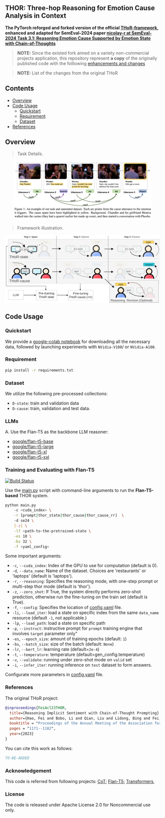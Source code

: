 ## THOR: Three-hop Reasoning for Emotion Cause Analysis in Context


**The PyTorch reforged and forked version of the official 
[THoR-framework](https://github.com/scofield7419/THOR-ISA),
enhanced
and adapted for SemEval-2024 paper 
[nicolay-r at SemEval-2024 Task 3.1: Reasoning Emotion Cause
Supported by Emotion State with Chain-of-Thoughts]()**

> **NOTE:** Since the existed fork aimed on a variety non-commercial projects application, 
> this repository represent **a copy** of the originally published code with the folllowing 
> [enhancements and changes]()

> **NOTE:** List of the changes from the original THoR

## Contents
* [Overview](#overview)
* [Code Usage](#code)
  * [Quickstart](#quickstart)
  * [Requirement](#requirement)
  * [Dataset](#data)
* [References](#references)  

## Overview<a name="overview" />

> Task Details.

<p align="center">
  <img src="./figures/task.png" width="450"/>
</p>

> Framework illustration.

<p align="center">
  <img src="./figures/framework.png" width="1000"/>
</p>

## Code Usage<a name="code" />

### Quickstart

We provide a [google-colab notebook]()
for downloading all the necessary data, followed by launching 
experiments with `NVidia-V100`/ or `NVidia-A100`.


### Requirement<a name="requirement" />

``` bash 
pip install -r requirements.txt
```

### Dataset<a name="data" />

We utilize the following pre-processed collections:
* `D-state`: train and validation data
* `D-cause`: train, validation and test data.

### LLMs<a name="llm" />

A. Use the Flan-T5 as the backbone LLM reasoner:
  * [google/flan-t5-base](https://huggingface.co/google/flan-t5-base)
  * [google/flan-t5-large](https://huggingface.co/google/flan-t5-large)
  * [google/flan-t5-xl](https://huggingface.co/google/flan-t5-xl)
  * [google/flan-t5-xxl](https://huggingface.co/google/flan-t5-xxl)

### Training and Evaluating with Flan-T5<a name="runt5" />
<a href="https://huggingface.co/docs/transformers/model_doc/flan-t5" rel="nofollow">
  <img src="https://img.shields.io/badge/Flan-T5-purple" alt="Build Status">
</a>

Use the [main.py](main.py) script with command-line arguments to run the 
**Flan-T5-based** THOR system. 


```bash
python main.py 
    -c <cuda_index> \
    -r [prompt|thor_state|thor_cause|thor_cause_rr]  \ 
    -d se24 \
    [-z] \
    -lf <path-to-the-pretrained-state \
    -es 10 \
    -bs 32 \
    -f <yaml_config> 
```
Some important arguments:
* `-c`, `--cuda_index`: Index of the GPU to use for computation (default is 0).
* `-d`, `--data_name`: Name of the dataset. Choices are 'restaurants' or 'laptops' (default is 'laptops').
* `-r`, `--reasoning`: Specifies the reasoning mode, with one-step prompt or multi-step thor mode (default is 'thor').
* `-z`, `--zero_shot`: If True, the system directly performs zero-shot prediction, otherwise run the fine-tuning on the train set (default is True).
* `-f`, `--config`: Specifies the location of [config.yaml](config/config.yaml) file.
* `-li`, `--load_iter`: load a state on specific index from the same `data_name` resource (default `-1`, not applicable.)
* `-lp`, `--load_path`: load a state on specific path
* `-p`, `--instruct`: instructive prompt for `prompt` training engine that involves `target` parameter only"
* `-es`, `--epoch_size`: amount of training epochs (default: `1`)
* `-bs`, `--batch_size`: size of the batch (default: `None`)
* `-lr`, `--bert_lr`: learning rate (default=`2e-4`)
* `-t`, `--temperature`: temperature (default=gen_config.temperature)
* `-v`, `--validate`: running under zero-shot mode on `valid` set
* `-i`, `--infer_iter`: running inference on `test` dataset to form answers.

Configurate more parameters in [config.yaml](config/config.yaml) file.


### References

The original THoR project:
```bibtex
@inproceedings{FeiAcl23THOR,
  title={Reasoning Implicit Sentiment with Chain-of-Thought Prompting},
  author={Hao, Fei and Bobo, Li and Qian, Liu and Lidong, Bing and Fei, Li and Tat-Seng, Chua},
  booktitle = "Proceedings of the Annual Meeting of the Association for Computational Linguistics",
  pages = "1171--1182",
  year={2023}
}
```

You can cite this work as follows:
```bibtex
TO-BE-ADDED
```

### Acknowledgement

This code is referred from following projects:
[CoT](https://arxiv.org/abs/2201.11903); 
[Flan-T5](https://huggingface.co/docs/transformers/model_doc/flan-t5);
[Transformers](https://github.com/huggingface/transformers),

### License

The code is released under Apache License 2.0 for Noncommercial use only. 
